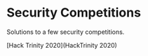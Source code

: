 # Security Competitions

Solutions to a few security competitions.

[Hack Trinity 2020](HackTrinity 2020)
